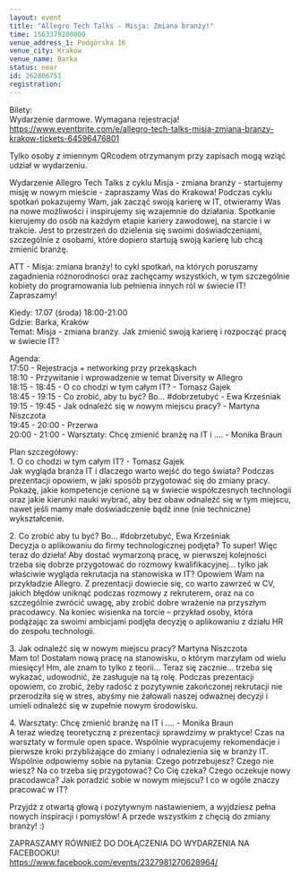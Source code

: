 ```yaml
---
layout: event
title: "Allegro Tech Talks - Misja: Zmiana branży!"
time: 1563379200000
venue_address_1: Podgórska 16
venue_city: Kraków
venue_name: Barka
status: near
id: 262806751
registration: 
---
```


<p>Bilety:<br />Wydarzenie darmowe. Wymagana rejestracja!<br /><a href="https://www.eventbrite.com/e/allegro-tech-talks-misja-zmiana-branzy-krakow-tickets-64596476801" class="linkified">https://www.eventbrite.com/e/allegro-tech-talks-misja-zmiana-branzy-krakow-tickets-64596476801</a></p>
<p>Tylko osoby z imiennym QRcodem otrzymanym przy zapisach mogą wziąć udział w wydarzeniu.</p>
<p>Wydarzenie Allegro Tech Talks z cyklu Misja - zmiana branży - startujemy misję w nowym mieście - zapraszamy Was do Krakowa! Podczas cyklu spotkań pokazujemy Wam, jak zacząć swoją karierę w IT, otwieramy Was na nowe możliwości i inspirujemy się wzajemnie do działania. Spotkanie kierujemy do osób na każdym etapie kariery zawodowej, na starcie i w trakcie. Jest to przestrzeń do dzielenia się swoimi doświadczeniami, szczególnie z osobami, które dopiero startują swoją karierę lub chcą zmienić branżę.</p>
<p>ATT - Misja: zmiana branży! to cykl spotkań, na których poruszamy zagadnienia różnorodności oraz zachęcamy wszystkich, w tym szczególnie kobiety do programowania lub pełnienia innych ról w świecie IT! Zapraszamy!</p>
<p>Kiedy: 17.07 (środa) 18:00-21:00<br />Gdzie: Barka, Kraków<br />Temat: Misja - zmiana branży. Jak zmienić swoją karierę i rozpocząć pracę w świecie IT?</p>
<p>Agenda:<br />17:50 - Rejestracja + networking przy przekąskach<br />18:10 - Przywitanie i wprowadzenie w temat Diversity w Allegro<br />18:15 - 18:45 - O co chodzi w tym całym IT? - Tomasz Gajek<br />18:45 - 19:15 - Co zrobić, aby tu być? Bo... #dobrzetubyć - Ewa Krześniak<br />19:15 - 19:45 - Jak odnaleźć się w nowym miejscu pracy? - Martyna Niszczota<br />19:45 - 20:00 - Przerwa<br />20:00 - 21:00 - Warsztaty: Chcę zmienić branżę na IT i .... - Monika Braun</p>
<p>Plan szczegółowy:<br />1. O co chodzi w tym całym IT? - Tomasz Gajek<br />Jak wygląda branża IT i dlaczego warto wejść do tego świata? Podczas prezentacji opowiem, w jaki sposób przygotować się do zmiany pracy. Pokażę, jakie kompetencje cenione są w świecie współczesnych technologii oraz jakie kierunki nauki wybrać, aby bez obaw odnaleźć się w tym miejscu, nawet jeśli mamy małe doświadczenie bądź inne (nie techniczne) wykształcenie.</p>
<p>2. Co zrobić aby tu być? Bo... #dobrzetubyć, Ewa Krześniak<br />Decyzja o aplikowaniu do firmy technologicznej podjęta? To super! Więc teraz do dzieła! Aby dostać wymarzoną pracę, w pierwszej kolejności trzeba się dobrze przygotować do rozmowy kwalifikacyjnej... tylko jak właściwie wygląda rekrutacja na stanowiska w IT? Opowiem Wam na przykładzie Allegro. Z prezentacji dowiecie się, co warto zawrzeć w CV, jakich błędów uniknąć podczas rozmowy z rekruterem, oraz na co szczególnie zwrócić uwagę, aby zrobić dobre wrażenie na przyszłym pracodawcy. Na koniec wisienka na torcie – przykład osoby, która podążając za swoimi ambicjami podjęła decyzję o aplikowaniu z działu HR do zespołu technologii.</p>
<p>3. Jak odnaleźć się w nowym miejscu pracy? Martyna Niszczota<br />Mam to! Dostałam nową pracę na stanowisku, o którym marzyłam od wielu miesięcy! Hm, ale znam to tylko z teorii… Teraz się zacznie… trzeba się wykazać, udowodnić, że zasługuje na tą rolę. Podczas prezentacji opowiem, co zrobić, żeby radość z pozytywnie zakończonej rekrutacji nie przerodziła się w stres, abyśmy nie żałowali naszej odważnej decyzji i umieli odnaleźć się w zupełnie nowym środowisku.</p>
<p>4. Warsztaty: Chcę zmienić branżę na IT i .... - Monika Braun<br />A teraz wiedzę teoretyczną z prezentacji sprawdzimy w praktyce! Czas na warsztaty w formule open space. Wspólnie wypracujemy rekomendacje i pierwsze kroki przybliżające do zmiany i odnalezienia się w branży IT. Wspólnie odpowiemy sobie na pytania: Czego potrzebujesz? Czego nie wiesz? Na co trzeba się przygotować? Co Cię czeka? Czego oczekuje nowy pracodawca? Jak poradzić sobie w nowym miejscu? I co w ogóle znaczy pracować w IT?</p>
<p>Przyjdź z otwartą głową i pozytywnym nastawieniem, a wyjdziesz pełna nowych inspiracji i pomysłów! A przede wszystkim z chęcią do zmiany branży! :)</p>
<p>ZAPRASZAMY RÓWNIEŻ DO DOŁĄCZENIA DO WYDARZENIA NA FACEBOOKU!<br /><a href="https://www.facebook.com/events/2327981270628964/" class="linkified">https://www.facebook.com/events/2327981270628964/</a></p>
